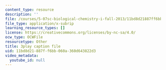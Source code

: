 ```yaml
---
content_type: resource
description: ''
file: /courses/5-07sc-biological-chemistry-i-fall-2013/11bd8d21887ff6bb060a360d643822d3_0XAJIHttCNs.srt
file_type: application/x-subrip
learning_resource_types: []
license: https://creativecommons.org/licenses/by-nc-sa/4.0/
ocw_type: OCWFile
resourcetype: Other
title: 3play caption file
uid: 11bd8d21-887f-f6bb-060a-360d643822d3
video_metadata:
  youtube_id: null
---
```

